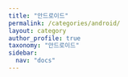 ```yaml
---
title: "안드로이드"
permalink: /categories/android/
layout: category
author_profile: true
taxonomy: "안드로이드"
sidebar:
  nav: "docs"
---
```

